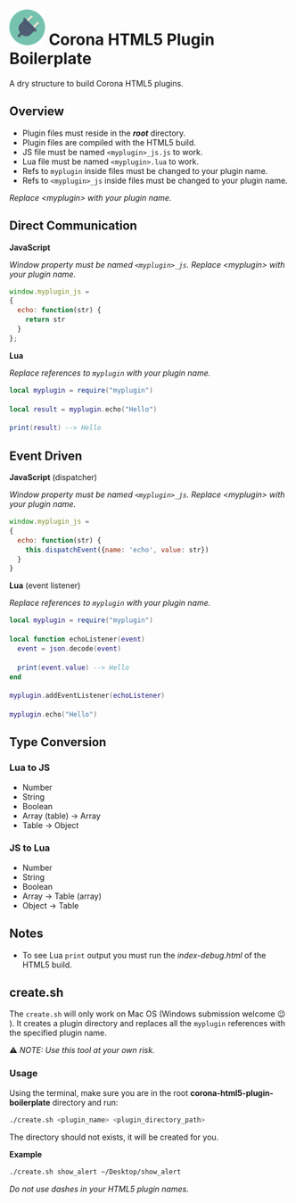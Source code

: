 # ![logo](logo.png) Corona HTML5 Plugin Boilerplate

A dry structure to build Corona HTML5 plugins.

## Overview

 - Plugin files must reside in the ___root___ directory.
 - Plugin files are compiled with the HTML5 build.
 - JS file must be named `<myplugin>_js.js` to work.
 - Lua file must be named `<myplugin>.lua` to work.
 - Refs to `myplugin` inside files must be changed to your plugin name.
 - Refs to `<myplugin>_js` inside files must be changed to your plugin name.

_Replace <myplugin\> with your plugin name._

## Direct Communication

__JavaScript__

_Window property must be named `<myplugin>_js`. Replace <myplugin\> with your plugin name._

```js
window.myplugin_js = 
{
  echo: function(str) {
    return str
  }
};
```

__Lua__

_Replace references to `myplugin` with your plugin name._

```lua
local myplugin = require("myplugin")

local result = myplugin.echo("Hello")

print(result) --> Hello
```

## Event Driven

__JavaScript__ (dispatcher)

_Window property must be named `<myplugin>_js`. Replace <myplugin\> with your plugin name._

```js
window.myplugin_js = 
{
  echo: function(str) {
    this.dispatchEvent({name: 'echo', value: str})
  }
}
```

__Lua__ (event listener)

_Replace references to `myplugin` with your plugin name._

```lua
local myplugin = require("myplugin")

local function echoListener(event)
  event = json.decode(event)

  print(event.value) --> Hello
end

myplugin.addEventListener(echoListener)

myplugin.echo("Hello")
```

## Type Conversion

### Lua to JS

 - Number
 - String
 - Boolean
 - Array (table) -> Array
 - Table -> Object

 ### JS to Lua

 - Number
 - String
 - Boolean
 - Array -> Table (array)
 - Object -> Table

 ## Notes

  - To see Lua `print` output you must run the _index-debug.html_ of the HTML5 build.

## create.sh

The `create.sh` will only work on Mac OS (Windows submission welcome 😉 ). It creates a plugin directory and replaces all the `myplugin` references with the specified plugin name.

⚠️ _NOTE: Use this tool at your own risk._

### Usage

Using the terminal, make sure you are in the root __corona-html5-plugin-boilerplate__ directory and run:

```sh
./create.sh <plugin_name> <plugin_directory_path>
```

The directory should not exists, it will be created for you.

__Example__

```sh
./create.sh show_alert ~/Desktop/show_alert
```

_Do not use dashes in your HTML5 plugin names._